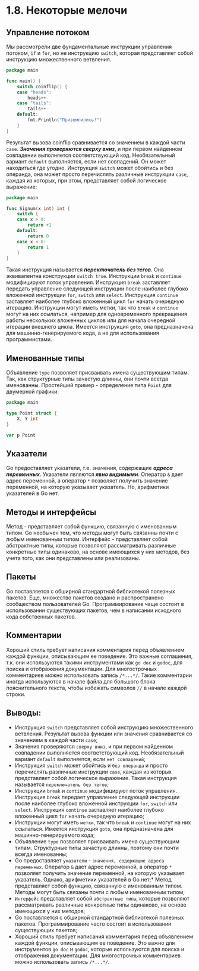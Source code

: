 # 1.8. Некоторые мелочи

## Управление потоком

Мы рассмотрели две фундаментальные инструкции управления потоком, `if` и `for`, но не
инструкцию `switch`, которая представляет собой инструкцию множественного ветвления.

``` go
package main

func main() {
	switch coinflip() {
	case "heads":
		heads++
	case "tails":
		tails++
	default:
		fmt.Println("Приземлились!")
	}
}
```

Результат вызова coinflip сравнивается со значением в каждой части `case`. **_Значения проверяются сверху вниз_**, и при
первом найденном совпадении выполняется соответствующий код.
Необязательный вариант `default` выполняется, если нет совпадений. Он может находиться где угодно.
Инструкция `switch` может обойтись и без операнда, она может просто перечислять различные инструкции `case`, каждая из
которых, при этом, представляет собой логическое выражение:

``` go
package main

func Signum(x int) int {
	switch {
	case x > 0:
		return +1
	default:
		return 0
	case x < 0:
		return 1
	}
}
```

Такая инструкция называется **_переключатель без тегов_**. Она эквивалентна конструкции `switch true`.
Инструкции `break` и `continue` модифицируют поток управления. Инструкция `break` заставляет передать управление
следующей инструкции после наиболее глубоко вложенной инструкции `for`, `switch` или `select`.
Инструкция `continue` заставляет наиболее глубоко вложенный цикл `for` начать очередную итерацию.
Инструкции могут иметь метки, так что `break` и `continue` могут на них ссылаться, например для одновременного
прекращения работы нескольких вложенных циклов или для начала очередной итерации внешнего цикла.
Имеется инструкция `goto`, она предназначена для машинно-генерируемого кода, а не для использования программистами.

## Именованные типы

Объявление `type` позволяет присваивать имена существующим типам. Так, как структурные типы зачастую длинны, они почти
всегда именованны.
Простейший пример - определение типа `Point` для двумерной графики:

``` go
package main

type Point struct {
	X, Y int
}

var p Point
```

## Указатели

Go предоставляет указатели, т.е. значения, содержащие **_адреса переменных_**. Указатели являются **_явно видимыми_**.
Оператор `&` дает адрес переменной, а оператор `*` позволяет получить значение переменной, на которую указывает
указатель.
Но, арифметики указателей в Go нет.

## Методы и интерфейсы

Метод - представляет собой функцию, связанную с именованным типом. Go необычен тем, что методы могут быть связанны почти
с любым именованным типом.
Интерфейс - представляет собой абстрактные типы, которые позволяют рассматривать различные конкретные типы одинаково, на
основе имеющихся у них методов, без учета того, как они представлены или реализованы.

## Пакеты

Go поставляется с обширной стандартной библиотекой полезных пакетов. Еще, множество пакетов создано и распространено
сообществом пользователей Go.
Программирование чаще состоит в использовании существующих пакетов, чем в написании исходного кода собственных пакетов.

## Комментарии

Хороший стиль требует написания комментария перед объявлением каждой функции, описывающим ее поведение. Это важные
соглашения, т.к. они используются такими инструментами как `go doc` и `godoc`, для поиска и отображения документации.
Для многострочных комментариев можно использовать запись `/*...*/`. Такие комментарии иногда используются в начале файла
для большого блока пояснительного текста, чтобы избежать символов `//` в начале каждой строки.

## Выводы:

* Инструкция `switch` представляет собой инструкцию множественного ветвления. Результат вызова функции или значения
  сравнивается со значением в каждой части `case`;
* Значения проверяются `сверху вниз`, и при первом найденном совпадении выполняется соответствующий код. Необязательный
  вариант `default` выполняется, если `нет совпадений`;
* Инструкция `switch` может обойтись и `без операнда` и просто перечислять различные инструкции `case`, каждая из
  которых представляет собой логическое выражение. Такая инструкция называется `переключатель без тегов`;
* Инструкции `break` и `continue` модифицируют поток управления. Инструкция `break` передает управление следующей
  инструкции после наиболее глубоко вложенной инструкции `for`, `switch` или `select`. Инструкция `continue` заставляет
  наиболее глубоко вложенный цикл `for` начать очередную итерацию;
* Инструкции могут иметь `метки`, так что `break` и `continue` могут на них ссылаться. Имеется инструкция `goto`, она
  предназначена для машинно-генерируемого кода;
* Объявление `type` позволяет присваивать имена существующим типам. Структурные типы зачастую длинны, поэтому они почти
  всегда именованны;
* Go предоставляет `указатели` - `значения, содержащие адреса переменных`. Оператор `&` дает адрес переменной, а
  оператор `*` позволяет получить значение переменной, на которую указывает указатель. Однако, арифметики указателей в
  Go нет;* Метод представляет собой функцию, связанную с именованным типом. Методы могут быть связаны почти с любым
  именованным типом;
* `Интерфейс` представляет собой `абстрактные типы`, которые позволяют рассматривать различные конкретные типы
  одинаково, на основе имеющихся у них методов;
* Go поставляется с обширной стандартной библиотекой полезных пакетов. Программирование часто состоит в использовании
  существующих пакетов;
* Хороший стиль требует написания комментария перед объявлением каждой функции, описывающим ее поведение. Это важно для
  инструментов `go doc` и `godoc`, которые используются для поиска и отображения документации. Для многострочных
  комментариев можно использовать запись `/*...*/`.